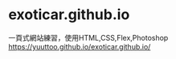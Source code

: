 # exoticar.github.io
一頁式網站練習，使用HTML,CSS,Flex,Photoshop
https://yuuttoo.github.io/exoticar.github.io/
